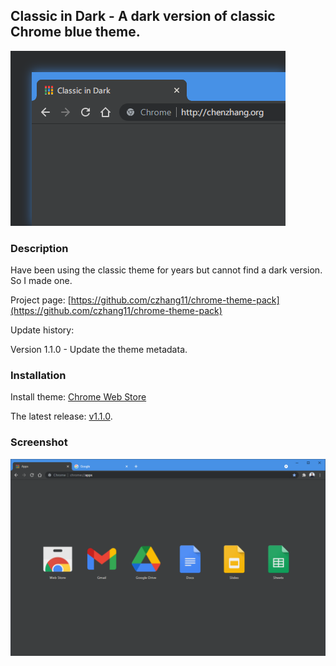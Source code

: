 ## Classic in Dark - A dark version of classic Chrome blue theme.

![classic_in_dark-tile](./classic_in_dark-tile.png)


### Description

Have been using the classic theme for years but cannot find a dark version. So I made one.

Project page:
[https://github.com/czhang11/chrome-theme-pack](https://github.com/czhang11/chrome-theme-pack)

Update history:

Version 1.1.0 - Update the theme metadata.


### Installation

Install theme: [Chrome Web Store](https://chrome.google.com/webstore/detail/classic-in-dark/ilbiklogjdhcbejjklhhcmaegbmndpln?hl=en-US)

The latest release: [v1.1.0](https://github.com/czhang11/chrome-theme-pack/releases/download/classic_in_dark-v1.1.0/classic_in_dark-v1.1.0.zip).

### Screenshot

![classic-in-dark-screenshot](./classic_in_dark-screenshot.png)
